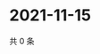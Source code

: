 # 2021-11-15

共 0 条

<!-- BEGIN WEIBO -->
<!-- 最后更新时间 Mon Nov 15 2021 22:13:29 GMT+0800 (China Standard Time) -->

<!-- END WEIBO -->
